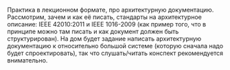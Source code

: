 Практика в лекционном формате, про архитектурную документацию. Рассмотрим, зачем и как её писать, стандарты на архитектурное описание: IEEE 42010:2011 и IEEE 1016-2009 (как пример того, что в принципе можно там писать и как документ должен быть структурирован). На дом будет задание написать архитектурную документацию к относительно большой системе (которую сначала надо будет спроектировать), так что слушать/читать конспект рекомендуется внимательно.